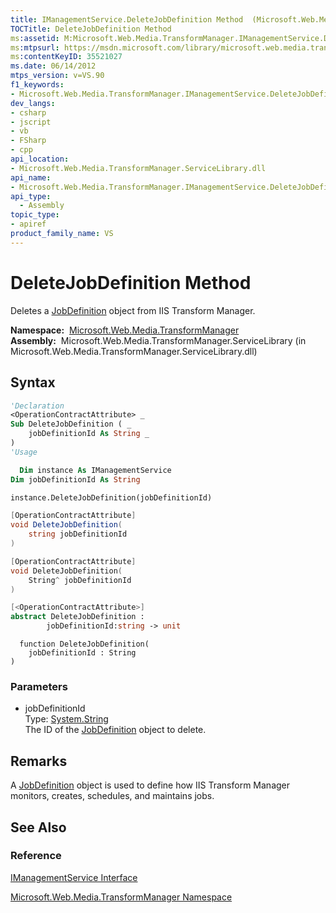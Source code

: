 ```yaml
---
title: IManagementService.DeleteJobDefinition Method  (Microsoft.Web.Media.TransformManager)
TOCTitle: DeleteJobDefinition Method
ms:assetid: M:Microsoft.Web.Media.TransformManager.IManagementService.DeleteJobDefinition(System.String)
ms:mtpsurl: https://msdn.microsoft.com/library/microsoft.web.media.transformmanager.imanagementservice.deletejobdefinition(v=VS.90)
ms:contentKeyID: 35521027
ms.date: 06/14/2012
mtps_version: v=VS.90
f1_keywords:
- Microsoft.Web.Media.TransformManager.IManagementService.DeleteJobDefinition
dev_langs:
- csharp
- jscript
- vb
- FSharp
- cpp
api_location:
- Microsoft.Web.Media.TransformManager.ServiceLibrary.dll
api_name:
- Microsoft.Web.Media.TransformManager.IManagementService.DeleteJobDefinition
api_type:
  - Assembly
topic_type:
- apiref
product_family_name: VS
---
```


# DeleteJobDefinition Method

Deletes a [JobDefinition](jobdefinition-class-microsoft-web-media-transformmanager.md) object from IIS Transform Manager.

**Namespace:**  [Microsoft.Web.Media.TransformManager](microsoft-web-media-transformmanager-namespace.md)  
**Assembly:**  Microsoft.Web.Media.TransformManager.ServiceLibrary (in Microsoft.Web.Media.TransformManager.ServiceLibrary.dll)

## Syntax

```vb
'Declaration
<OperationContractAttribute> _
Sub DeleteJobDefinition ( _
    jobDefinitionId As String _
)
'Usage

  Dim instance As IManagementService
Dim jobDefinitionId As String

instance.DeleteJobDefinition(jobDefinitionId)
```

```csharp
[OperationContractAttribute]
void DeleteJobDefinition(
    string jobDefinitionId
)
```

```cpp
[OperationContractAttribute]
void DeleteJobDefinition(
    String^ jobDefinitionId
)
```

``` fsharp
[<OperationContractAttribute>]
abstract DeleteJobDefinition : 
        jobDefinitionId:string -> unit 
```

```jscript
  function DeleteJobDefinition(
    jobDefinitionId : String
)
```

### Parameters

  - jobDefinitionId  
    Type: [System.String](https://msdn.microsoft.com/library/s1wwdcbf)  
    The ID of the [JobDefinition](jobdefinition-class-microsoft-web-media-transformmanager.md) object to delete.  

## Remarks

A [JobDefinition](jobdefinition-class-microsoft-web-media-transformmanager.md) object is used to define how IIS Transform Manager monitors, creates, schedules, and maintains jobs.

## See Also

### Reference

[IManagementService Interface](imanagementservice-interface-microsoft-web-media-transformmanager.md)

[Microsoft.Web.Media.TransformManager Namespace](microsoft-web-media-transformmanager-namespace.md)
